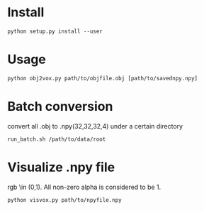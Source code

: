 # Install
	python setup.py install --user

# Usage
	python obj2vox.py path/to/objfile.obj [path/to/savednpy.npy]

# Batch conversion
  convert all .obj to .npy(32,32,32,4) under a certain directory
  
	run_batch.sh /path/to/data/root

# Visualize .npy file
  rgb \in (0,1). All non-zero alpha is considered to be 1.

	python visvox.py path/to/npyfile.npy
